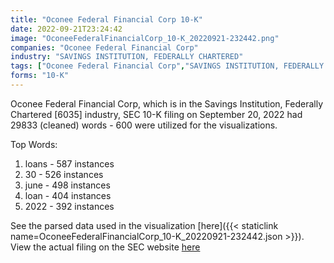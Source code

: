 ```yaml
---
title: "Oconee Federal Financial Corp 10-K"
date: 2022-09-21T23:24:42
image: "OconeeFederalFinancialCorp_10-K_20220921-232442.png"
companies: "Oconee Federal Financial Corp"
industry: "SAVINGS INSTITUTION, FEDERALLY CHARTERED"
tags: ["Oconee Federal Financial Corp","SAVINGS INSTITUTION, FEDERALLY CHARTERED","09-20-2022","10-K"]
forms: "10-K"
---
```

Oconee Federal Financial Corp, which is in the Savings Institution, Federally Chartered [6035] industry, SEC 10-K filing on September 20, 2022 had 29833 (cleaned) words - 600 were utilized for the visualizations.

Top Words:
1. loans - 587 instances
2. 30 - 526 instances
3. june - 498 instances
4. loan - 404 instances
5. 2022 - 392 instances


See the parsed data used in the visualization [here]({{< staticlink name=OconeeFederalFinancialCorp_10-K_20220921-232442.json >}}).  
View the actual filing on the SEC website [here](https://www.sec.gov/Archives/edgar/data/1501078/0001387131-22-009894.txt)